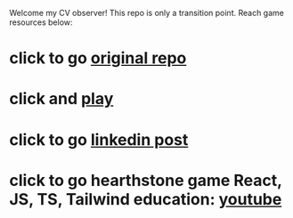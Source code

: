 Welcome my CV observer! This repo is only a transition point. Reach game resources below:

# click to go [original repo](https://github.com/EnginKARATAS/hearthstone-clone-game)

# click and [play](https://hearthstone-clone-game.vercel.app/)

# click to go [linkedin post](https://www.linkedin.com/feed/update/urn:li:activity:7262299165567696896/)

# click to go hearthstone game React, JS, TS, Tailwind education: [youtube]([https://www.linkedin.com/feed/update/urn:li:activity:7262299165567696896/](https://www.youtube.com/watch?v=12qs_s56sd4&list=PL2-v8trxz86ABAiUjyR3rjL8f1ZnLyflb)) 

